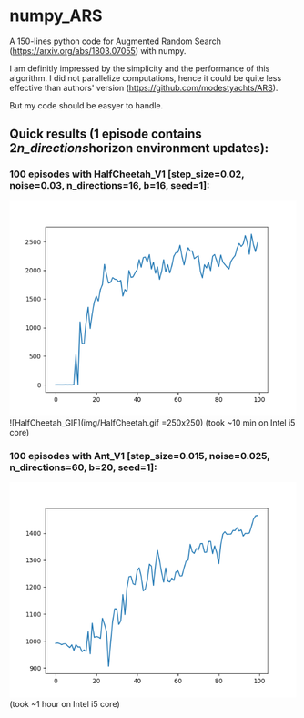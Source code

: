 # numpy_ARS
A 150-lines python code for Augmented Random Search (https://arxiv.org/abs/1803.07055) with numpy.

I am definitly impressed by the simplicity and the performance of this algorithm. 
I did not parallelize computations, hence it could be quite less effective than authors' version (https://github.com/modestyachts/ARS).

But my code should be easyer to handle. 

## Quick results (1 episode contains 2*n_directions*horizon environment updates):

### 100 episodes with **HalfCheetah_V1** [step_size=0.02, noise=0.03, n_directions=16, b=16, seed=1]:
![HalfCheetah_V1](img/HalfCheetah_V1.png)
![HalfCheetah_GIF](img/HalfCheetah.gif =250x250)
(took ~10 min on Intel i5 core)

### 100 episodes with **Ant_V1** [step_size=0.015, noise=0.025, n_directions=60, b=20, seed=1]:
![Ant_V1](img/Ant_V1.png)
(took ~1 hour on Intel i5 core)

